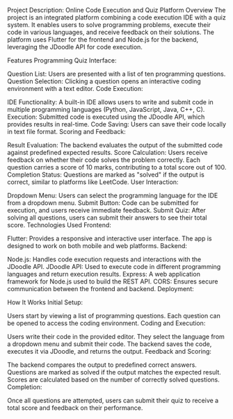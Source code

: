 Project Description: Online Code Execution and Quiz Platform
Overview
The project is an integrated platform combining a code execution IDE with a quiz system. It enables users to solve programming problems, execute their code in various languages, and receive feedback on their solutions. The platform uses Flutter for the frontend and Node.js for the backend, leveraging the JDoodle API for code execution.

Features
Programming Quiz Interface:

Question List: Users are presented with a list of ten programming questions.
Question Selection: Clicking a question opens an interactive coding environment with a text editor.
Code Execution:

IDE Functionality: A built-in IDE allows users to write and submit code in multiple programming languages (Python, JavaScript, Java, C++, C).
Execution: Submitted code is executed using the JDoodle API, which provides results in real-time.
Code Saving: Users can save their code locally in text file format.
Scoring and Feedback:

Result Evaluation: The backend evaluates the output of the submitted code against predefined expected results.
Score Calculation: Users receive feedback on whether their code solves the problem correctly. Each question carries a score of 10 marks, contributing to a total score out of 100.
Completion Status: Questions are marked as "solved" if the output is correct, similar to platforms like LeetCode.
User Interaction:

Dropdown Menu: Users can select the programming language for the IDE from a dropdown menu.
Submit Button: Code can be submitted for execution, and users receive immediate feedback.
Submit Quiz: After solving all questions, users can submit their answers to see their total score.
Technologies Used
Frontend:

Flutter: Provides a responsive and interactive user interface. The app is designed to work on both mobile and web platforms.
Backend:

Node.js: Handles code execution requests and interactions with the JDoodle API.
JDoodle API: Used to execute code in different programming languages and return execution results.
Express: A web application framework for Node.js used to build the REST API.
CORS: Ensures secure communication between the frontend and backend.
Deployment:


How It Works
Initial Setup:

Users start by viewing a list of programming questions.
Each question can be opened to access the coding environment.
Coding and Execution:

Users write their code in the provided editor.
They select the language from a dropdown menu and submit their code.
The backend saves the code, executes it via JDoodle, and returns the output.
Feedback and Scoring:

The backend compares the output to predefined correct answers.
Questions are marked as solved if the output matches the expected result.
Scores are calculated based on the number of correctly solved questions.
Completion:

Once all questions are attempted, users can submit their quiz to receive a total score and feedback on their performance.
